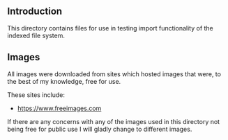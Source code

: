 <h2>Introduction</h2>
This directory contains files for use in testing import functionality of the indexed file system.  

<h2>Images</h2>
All images were downloaded from sites which hosted images that were, to the best of my knowledge, free for use.

These sites include:

* https://www.freeimages.com


If there are any concerns with any of the images used in this directory not being free for public use I will gladly change to different images.
